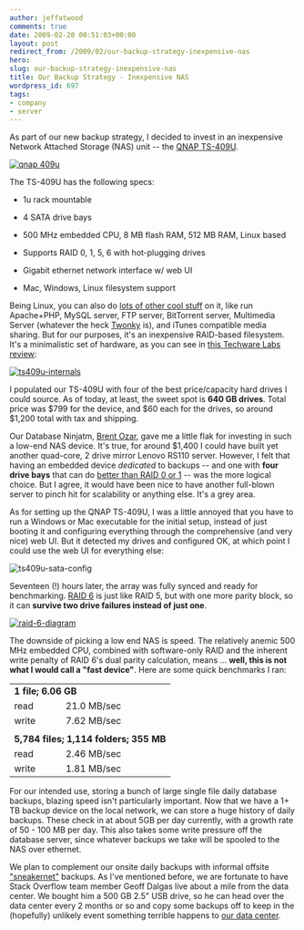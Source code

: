 ```yaml
---
author: jeffatwood
comments: true
date: 2009-02-20 00:51:03+00:00
layout: post
redirect_from: /2009/02/our-backup-strategy-inexpensive-nas
hero: 
slug: our-backup-strategy-inexpensive-nas
title: Our Backup Strategy - Inexpensive NAS
wordpress_id: 697
tags:
- company
- server
---
```



As part of our new backup strategy, I decided to invest in an inexpensive Network Attached Storage (NAS) unit -- the [QNAP TS-409U](http://www.qnap.com/pro_detail_feature.asp?p_id=103).



[![qnap 409u](https://i.stack.imgur.com/Qcpav.jpg)](http://www.amazon.com/dp/B001AXCJVE/?tag=codinghorror-20)



The TS-409U has the following specs:







  * 1u rack mountable

  * 4 SATA drive bays

  * 500 MHz embedded CPU, 8 MB flash RAM, 512 MB RAM, Linux based

  * Supports RAID 0, 1, 5, 6 with hot-plugging drives

  * Gigabit ethernet network interface w/ web UI

  * Mac, Windows, Linux filesystem support




Being Linux, you can also do [lots of other cool stuff](http://www.qnap.com/pro_features.asp) on it, like run Apache+PHP, MySQL server, FTP server, BitTorrent server, Multimedia Server (whatever the heck [Twonky](http://www.twonkymedia.com/learn.html) is), and iTunes compatible media sharing. But for our purposes, it's an inexpensive RAID-based filesystem. It's a minimalistic set of hardware, as you can see in [this Techware Labs review](http://www.techwarelabs.com/reviews/servers/qnap_ts_409u_turbo_nas/index_2.shtml):



[![ts409u-internals](https://i.stack.imgur.com/lZJZA.jpg)](http://www.techwarelabs.com/reviews/servers/qnap_ts_409u_turbo_nas/index_2.shtml)



I populated our TS-409U with four of the best price/capacity hard drives I could source. As of today, at least, the sweet spot is **640 GB drives**. Total price was $799 for the device, and $60 each for the drives, so around $1,200 total with tax and shipping. 



Our Database Ninjatm, [Brent Ozar](http://www.brentozar.com/), gave me a little flak for investing in such a low-end NAS device. It's true, for around $1,400 I could have built yet another quad-core, 2 drive mirror Lenovo RS110 server. However, I felt that having an embedded device _dedicated_ to backups -- and one with **four drive bays** that can do [better than RAID 0 or 1](http://blog.stackoverflow.com/2009/01/furtheradventures-of-a-raid-noob/) -- was the more logical choice. But I agree, it would have been nice to have another full-blown server to pinch hit for scalability or anything else. It's a grey area.



As for setting up the QNAP TS-409U, I was a little annoyed that you have to run a Windows or Mac executable for the initial setup, instead of just booting it and configuring everything through the comprehensive (and very nice) web UI. But it detected my drives and configured OK, at which point I could use the web UI for everything else: 



![ts409u-sata-config](/images/wordpress/ts409u-sata-config.png)



Seventeen (!) hours later, the array was fully synced and ready for benchmarking. [RAID 6](http://en.wikipedia.org/wiki/Standard_RAID_levels#RAID_6) is just like RAID 5, but with one more parity block, so it can **survive two drive failures instead of just one**.



[![raid-6-diagram](https://i.stack.imgur.com/8KnI3.png)](http://en.wikipedia.org/wiki/Standard_RAID_levels#RAID_6)



The downside of picking a low end NAS is speed. The relatively anemic 500 MHz embedded CPU, combined with software-only RAID and the inherent write penalty of RAID 6's dual parity calculation, means ... **well, this is not what I would call a "fast device"**. Here are some quick benchmarks I ran:



<table width="400" >
<tr >
<td colspan="2" ><strong>1 file; 6.06 GB</strong></tr>
<tr >
<td >read
<td >21.0 MB/sec</tr>
<tr >
<td >write
<td >7.62 MB/sec</tr>
<tr >
<td colspan="2" ></tr>
<tr >
<td colspan="2" ><strong>5,784 files; 1,114 folders; 355 MB</strong></tr>
<tr >
<td >read
<td >2.46 MB/sec</tr>
<tr >
<td >write
<td >1.81 MB/sec</tr>
</table>



For our intended use, storing a bunch of large single file daily database backups, blazing speed isn't particularly important. Now that we have a 1+ TB backup device on the local network, we can store a huge history of daily backups. These check in at about 5GB per day currently, with a growth rate of 50 - 100 MB per day. This also takes some write pressure off the database server, since whatever backups we take will be spooled to the NAS over ethernet.



We plan to complement our onsite daily backups with informal offsite ["sneakernet"](http://en.wikipedia.org/wiki/Sneakernet) backups. As I've mentioned before, we are fortunate to have Stack Overflow team member Geoff Dalgas live about a mile from the data center. We bought him a 500 GB 2.5" USB drive, so he can head over the data center every 2 months or so and copy some backups off to keep in the (hopefully) unlikely event something terrible happens to [our data center](http://blog.stackoverflow.com/2009/02/new-datacenter-migration/).


